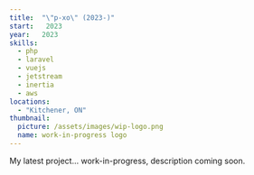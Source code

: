 ```yaml
---
title:  "\"p-xo\" (2023-)"
start:   2023
year:   2023
skills:
  - php
  - laravel
  - vuejs
  - jetstream
  - inertia
  - aws
locations:
  - "Kitchener, ON"
thumbnail:
  picture: /assets/images/wip-logo.png
  name: work-in-progress logo
---
```

My latest project... work-in-progress, description coming soon.